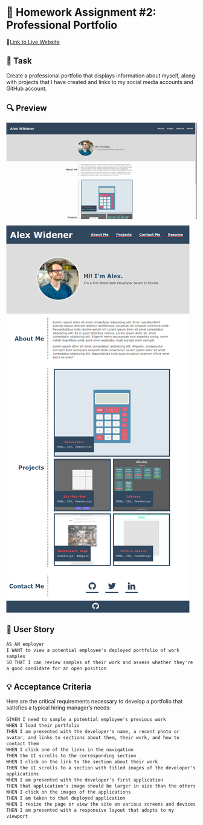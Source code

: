 # 📝 Homework Assignment #2: Professional Portfolio
📌[Link to Live Website](https://awidener3.github.io/awidener-portfolio/)

## 🔨 Task
Create a professional portfolio that displays information about myself, along with projects that I have created and links to my social media accounts and GitHub account.

## 🔍 Preview
![A gif of my portfolio](./assets/images/portfolio-preview-gif.gif)

![A preview of my portfolio](./assets/images/portfolio-preview.png)

## 📝 User Story
```
AS AN employer
I WANT to view a potential employee's deployed portfolio of work samples
SO THAT I can review samples of their work and assess whether they're a good candidate for an open position
```

## 💡 Acceptance Criteria

Here are the critical requirements necessary to develop a portfolio that satisfies a typical hiring manager’s needs:

```
GIVEN I need to sample a potential employee's previous work
WHEN I load their portfolio
THEN I am presented with the developer's name, a recent photo or avatar, and links to sections about them, their work, and how to contact them
WHEN I click one of the links in the navigation
THEN the UI scrolls to the corresponding section
WHEN I click on the link to the section about their work
THEN the UI scrolls to a section with titled images of the developer's applications
WHEN I am presented with the developer's first application
THEN that application's image should be larger in size than the others
WHEN I click on the images of the applications
THEN I am taken to that deployed application
WHEN I resize the page or view the site on various screens and devices
THEN I am presented with a responsive layout that adapts to my viewport
```